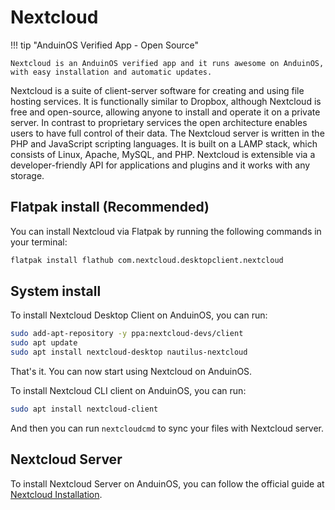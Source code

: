 # Nextcloud

!!! tip "AnduinOS Verified App - Open Source"

    Nextcloud is an AnduinOS verified app and it runs awesome on AnduinOS, with easy installation and automatic updates.

Nextcloud is a suite of client-server software for creating and using file hosting services. It is functionally similar to Dropbox, although Nextcloud is free and open-source, allowing anyone to install and operate it on a private server. In contrast to proprietary services the open architecture enables users to have full control of their data. The Nextcloud server is written in the PHP and JavaScript scripting languages. It is built on a LAMP stack, which consists of Linux, Apache, MySQL, and PHP. Nextcloud is extensible via a developer-friendly API for applications and plugins and it works with any storage.

## Flatpak install (Recommended)

You can install Nextcloud via Flatpak by running the following commands in your terminal:

```bash
flatpak install flathub com.nextcloud.desktopclient.nextcloud
```

## System install

To install Nextcloud Desktop Client on AnduinOS, you can run:

```bash
sudo add-apt-repository -y ppa:nextcloud-devs/client
sudo apt update
sudo apt install nextcloud-desktop nautilus-nextcloud
```

That's it. You can now start using Nextcloud on AnduinOS.

To install Nextcloud CLI client on AnduinOS, you can run:

```bash
sudo apt install nextcloud-client
```

And then you can run `nextcloudcmd` to sync your files with Nextcloud server.

## Nextcloud Server

To install Nextcloud Server on AnduinOS, you can follow the official guide at [Nextcloud Installation](../../../Servicing/Nextcloud/Nextcloud.md).
